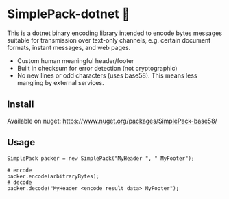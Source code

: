 # SimplePack-dotnet 🧳


This is a dotnet binary encoding library intended to encode bytes messages suitable for transmission over text-only channels, e.g. certain document formats, instant messages, and web pages.

* Custom human meaningful header/footer
* Built in checksum for error detection (not cryptographic)
* No new lines or odd characters (uses base58). This means less mangling by external services.

## Install

Available on nuget: https://www.nuget.org/packages/SimplePack-base58/


## Usage

```
SimplePack packer = new SimplePack("MyHeader ", " MyFooter");

# encode
packer.encode(arbitraryBytes);
# decode
packer.decode("MyHeader <encode result data> MyFooter");

```

